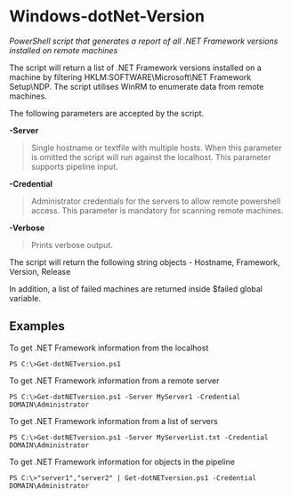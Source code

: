# Windows-dotNet-Version

*PowerShell script that generates a report of all .NET Framework versions installed on remote machines*

The script will return a list of .NET Framework versions installed on a machine by filtering HKLM:SOFTWARE\Microsoft\NET Framework Setup\NDP\. The script utilises WinRM to enumerate data from remote machines.

The following parameters are accepted by the script.

**-Server**
>Single hostname or textfile with multiple hosts. When this parameter is omitted the script will run against the localhost. This parameter supports pipeline input.

**-Credential**
>Administrator credentials for the servers to allow remote powershell access. This parameter is mandatory for scanning remote machines.

**-Verbose**
>Prints verbose output.

The script will return the following string objects - Hostname, Framework, Version, Release

In addition, a list of failed machines are returned inside $failed global variable.

## Examples
To get .NET Framework information from the localhost

    PS C:\>Get-dotNETversion.ps1

To get .NET Framework information from a remote server

    PS C:\>Get-dotNETversion.ps1 -Server MyServer1 -Credential DOMAIN\Administrator

To get .NET Framework information from a list of servers

    PS C:\>Get-dotNETversion.ps1 -Server MyServerList.txt -Credential DOMAIN\Administrator

To get .NET Framework information for objects in the pipeline

    PS C:\>"server1","server2" | Get-dotNETversion.ps1 -Credential DOMAIN\Administrator